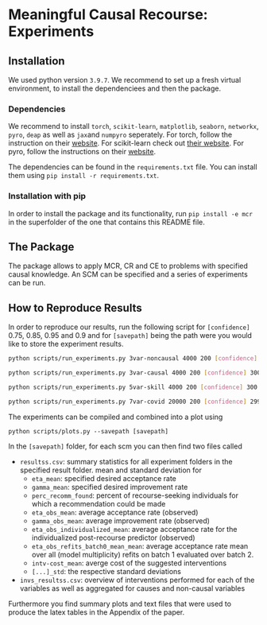 # Meaningful Causal Recourse: Experiments


## Installation

We used python version ``3.9.7``. We recommend to set up a fresh virtual environment, to install the dependenciees and then the package.

### Dependencies

We recommend to install ``torch``, ``scikit-learn``, ``matplotlib``, ``seaborn``,  ``networkx``, ``pyro``, ``deap`` as well as ``jax``and ``numpyro`` seperately.
For torch, follow the instruction on their [website](https://pytorch.org/get-started/locally/).
For scikit-learn check out [their website](https://scikit-learn.org/stable/install.html).
For pyro, follow the instructions on their [website](https://docs.pyro.ai/en/0.3.1/installation.html).

The dependencies can be found in the `requirements.txt` file.
You can install them using ``pip install -r requirements.txt``.

### Installation with pip

In order to install the package and its functionality, run ``pip install -e mcr`` in the superfolder of the one that contains this README file.

## The Package

The package allows to apply MCR, CR and CE to problems with specified causal knowledge.
An SCM can be specified and a series of experiments can be run.

## How to Reproduce Results

In order to reproduce our results, run the following script for ``[confidence]`` 0.75, 0.85, 0.95 and 0.9 and for ```[savepath]``` being the path were you would like to store the experiment results.

```bash
python scripts/run_experiments.py 3var-noncausal 4000 200 [confidence] 300 [savepath]/3var-nc/ 3 --NGEN 600 --POP_SIZE 300 --n_digits 1 --nr_refits 5 --predict_individualized True

python scripts/run_experiments.py 3var-causal 4000 200 [confidence] 300 [savepath]/3var-c/ 3 --NGEN 600 --POP_SIZE 300 --n_digits 1 --nr_refits 5 --predict_individualized True

python scripts/run_experiments.py 5var-skill 4000 200 [confidence] 300 [savepath]/5var-skill/ 3 --NGEN 1000 --POP_SIZE 500 --n_digits 1 --nr_refits 5 --predict_individualized True --model_type rf

python scripts/run_experiments.py 7var-covid 20000 200 [confidence] 2999 [savepath]/7var-covid/ 3 --NGEN 700 --POP_SIZE 300 --n_digits 1 --nr_refits 5 --predict_individualized True --model_type rf
```

The experiments can be compiled and combined into a plot using 

```
python scripts/plots.py --savepath [savepath]
```

In the ``[savepath]`` folder, for each scm you can then find two files called

- ``resultss.csv``: summary statistics for all experiment folders in the specified result folder. mean and standard deviation for
  - `eta_mean`: specified desired acceptance rate
  - `gamma_mean`: specified desired improvement rate
  - `perc_recomm_found`: percent of recourse-seeking individuals for which a recommendation could be made
  - `eta_obs_mean`: average acceptance rate (observed)
  - `gamma_obs_mean`: average improvement rate (observed)
  - `eta_obs_individualized_mean`: average acceptance rate for the individualized post-recourse predictor (observed)
  - `eta_obs_refits_batch0_mean_mean`: average acceptance rate mean over all (model multiplicity) refits on batch 1 evaluated over batch 2. 
  - `intv-cost_mean`: averge cost of the suggested interventions
  - `[...]_std`: the respective standard deviations
- ``invs_resultss.csv``: overview of interventions performed for each of the variables as well as aggregated for causes and non-causal variables

Furthermore you find summary plots and text files that were used to produce the latex tables in the Appendix of the paper.
